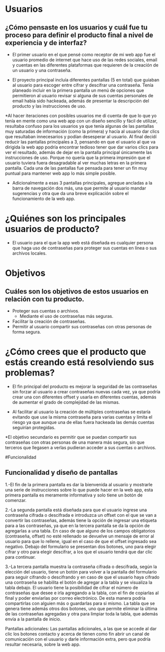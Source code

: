 # Usuarios
## ¿Cómo pensaste en los usuarios y cuál fue tu proceso para definir el producto final a nivel de experiencia y de interfaz?

* El primer usuario en el que pensé como receptor de mi web app fue el usuario promedio de internet que hace uso de las redes sociales, email y cuentas en las diferentes plataformas que requieren de la creación de un usuario y una contraseña. 

* El proyecto principal incluía diferentes pantallas (5 en total) que guiaban al usuario para escoger entre cifrar y descifrar una contraseña. Tenía planeado incluir en la primera pantalla un menú de opciones que permitieron al usuario revisar si alguna de sus cuentas personales de email había sido hackeada, además de presentar la descripción del producto y las instrucciones de uso. 

*Al hacer iteraciones con posibles usuarios me di cuenta de que lo que yo tenía en mente como una web app con un diseño sencillo y fácil de utilizar, resultaba confuso para los usuarios ya que tenía algunas de las pantallas muy saturadas de información (como la primera) y hacía al usuario dar clics que resultaban innecesarios y podían desesperar al usuario. Al final decidí reducir las pantallas principales a 3, pensando en que el usuario al que va dirigida la web app podría encontrar tedioso tener que dar varios clics para ver el resultado, además de dejar en la pantalla principal únicamente las instrucciones de uso. Porque no quería que la primera impresión que el usuario tuviera fuera desagradable al ver muchas letras en la primera pantalla. Cada una de las pantallas fue pensada para tener un fin muy puntual para mantener web app lo más simple posible.

* Adicionalmente a esas 3 pantallas principales, agregue ancladas a la barra de navegación dos más, una que permite al usuario mandar sugerencias y otra que da una breve explicación sobre el funcionamiento de la web app.

# ¿Quiénes son los principales usuarios de producto?
* El usuario para el que la app web está diseñada es cualquier persona que haga uso de contraseñas para proteger sus cuentas en línea o sus archivos locales. 

# Objetivos
## Cuáles son los objetivos de estos usuarios en relación con tu producto.
* Proteger sus cuentas o archivos.
    * Mediante el uso de contraseñas más seguras.
* Facilitar la creación de contraseñas.
* Permitir al usuario compartir sus contraseñas con otras personas de forma segura.

# ¿Cómo crees que el producto que estás creando está resolviendo sus problemas?

* El fin principal del producto es mejorar la seguridad de las contraseñas sin forzar al usuario a crear contraseñas nuevas cada vez, ya que podría crear una con diferentes offset y usarla en diferentes cuentas, además de aumentar el grado de complejidad de las mismas.

* Al facilitar al usuario la creación de múltiples contraseñas se estaría evitando que use la misma contraseña para varias cuentas y limita el riesgo ya que aunque una de ellas fuera hackeada las demás cuentas seguirían protegidas. 

*El objetivo secundario es permitir que se puedan compartir sus contraseñas con otras personas de una manera más segura, sin que terceros que llegasen a verlas pudieran acceder a sus cuentas o archivos.

#Funcionalidad

## Funcionalidad y diseño de pantallas

1.-El fin de la primera pantalla es dar la bienvenida al usuario y mostrarle una serie de instrucciones sobre lo que puede hacer en la web app, esta primera pantalla es meramente informativa y solo tiene un botón de comenzar.

2.-La segunda pantalla está diseñada para que el usuario ingrese una contraseña cifrada o descifrada e introduzca un offset con el que se van a convertir las contraseñas, además tiene la opción de ingresar una etiqueta para a las contraseñas, ya que en la tercera pantalla se da la opción de agregarlas a una tabla. En caso de que alguno de los campos obligatorios (contraseña, offset) no esté rellenado se devuelve un mensaje de error al usuario para que lo rellene, igual en el caso de que el offset ingresado sea negativo. Debajo del formulario se presentan dos botones, uno para elegir cifrar y otro para elegir descifrar, a los que el usuario tendrá que dar clic para continuar. 

3.-La tercera pantalla muestra la contraseña cifrada o descifrada, según la elección del usuario, tiene un botón para volver a la pantalla del formulario para seguir cifrando o descifrando y en caso de que el usuario haya cifrado una contraseña se habilita el botón de agregar a la tabla y se visualiza la tabla debajo. El usuario tiene la posibilidad de cifrar el número de contraseñas que desee e irla agregando a la tabla, con el fin de copiarlas al final y poder enviarlas por correo electrónico. De esta manera podría compartirlas con alguien más o guardarlas para si mismo. La tabla que se genera tiene además otros dos botones, uno que permite eliminar la última de las contraseñas agregadas y otra para limpiar toda la tabla, que además envía a la pantalla de inicio. 

Pantallas adicionales: Las pantallas adicionales, a las que se accede al dar clic los botones contacto y acerca de tienen como fin abrir un canal de comunicación con el usuario y darle información extra, pero que podría resultar necesaria, sobre la web app.




